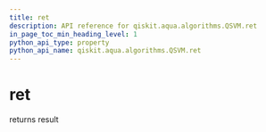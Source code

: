 ```yaml
---
title: ret
description: API reference for qiskit.aqua.algorithms.QSVM.ret
in_page_toc_min_heading_level: 1
python_api_type: property
python_api_name: qiskit.aqua.algorithms.QSVM.ret
---
```


# ret

returns result

